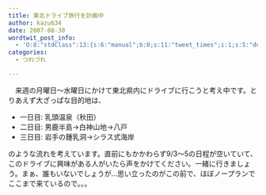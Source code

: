 ```yaml
---
title: 東北ドライブ旅行を計画中
author: kazu634
date: 2007-08-30
wordtwit_post_info:
  - 'O:8:"stdClass":13:{s:6:"manual";b:0;s:11:"tweet_times";i:1;s:5:"delay";i:0;s:7:"enabled";i:1;s:10:"separation";s:2:"60";s:7:"version";s:3:"3.7";s:14:"tweet_template";b:0;s:6:"status";i:2;s:6:"result";a:0:{}s:13:"tweet_counter";i:2;s:13:"tweet_log_ids";a:1:{i:0;i:3201;}s:9:"hash_tags";a:0:{}s:8:"accounts";a:1:{i:0;s:7:"kazu634";}}'
categories:
  - つれづれ

---
```

<div class="section">
<p>
    　来週の月曜日～水曜日にかけて東北県内にドライブに行こうと考え中です。とりあえず大ざっぱな目的地は、
</p>
  
<ul>
<li>
      一日目: 乳頭温泉（秋田）
</li>
<li>
      二日目: 男鹿半島→白神山地→八戸
</li>
<li>
      三日目: 岩手の鍾乳洞→シラス式海岸
</li>
</ul>
  
<p>
    のような流れを考えています。直前にもかかわらず9/3～5の日程が空いていて、このドライブに興味がある人がいたら声をかけてください。一緒に行きましょう。まぁ、誰もいないでしょうが…思い立ったのがこの前で、ほぼノープランでここまで来ているので。。。
</p>
</div>
